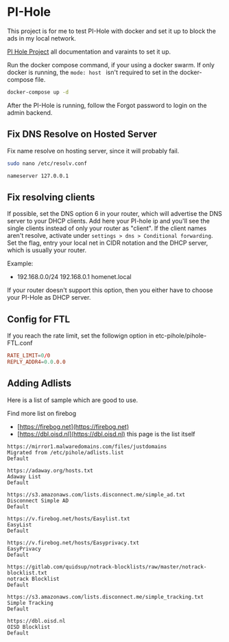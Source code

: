 # PI-Hole

This project is for me to test PI-Hole with docker and set it up to block the ads in my local network.

[PI Hole Project](https://pi-hole.net) all documentation and varaints to set it up.

Run the docker compose command, if your using a docker swarm. If only docker is running, the ``mode: host `` isn't required to set in the docker-compose file.

```bash
docker-compose up -d
```

After the PI-Hole is running, follow the Forgot password to login on the admin backend.

## Fix DNS Resolve on Hosted Server

Fix name resolve on hosting server, since it will probably fail.

```bash
sudo nano /etc/resolv.conf

nameserver 127.0.0.1
```

## Fix resolving clients

If possible, set the DNS option 6 in your router, which will advertise the DNS server to  your DHCP clients.
Add here your PI-hole ip and you'll see the single clients instead of only your router as "client".
If the client names aren't resolve, activate under `settings > dns > Conditional forwarding`. 
Set the flag, entry your local net in CIDR notation and the DHCP server, which is usually your router.

Example:

* 192.168.0.0/24 192.168.0.1 homenet.local

If your router doesn't support this option, then you either have to choose your PI-Hole as DHCP server.

## Config for FTL

If you reach the rate limit, set the followign option in etc-pihole/pihole-FTL.conf

```conf
RATE_LIMIT=0/0
REPLY_ADDR4=0.0.0.0
```

## Adding Adlists

Here is a list of sample which are good to use.

Find more list on firebog

* [https://firebog.net](https://firebog.net)
* [https://dbl.oisd.nl](https://dbl.oisd.nl) this page is the list itself

```
https://mirror1.malwaredomains.com/files/justdomains		
Migrated from /etc/pihole/adlists.list
Default

https://adaway.org/hosts.txt		
Adaway List
Default

https://s3.amazonaws.com/lists.disconnect.me/simple_ad.txt		
Disconnect Simple AD
Default

https://v.firebog.net/hosts/Easylist.txt		
EasyList
Default

https://v.firebog.net/hosts/Easyprivacy.txt		
EasyPrivacy
Default

https://gitlab.com/quidsup/notrack-blocklists/raw/master/notrack-blocklist.txt		
notrack Blocklist
Default

https://s3.amazonaws.com/lists.disconnect.me/simple_tracking.txt		
Simple Tracking
Default

https://dbl.oisd.nl
OISD Blocklist
Default
```